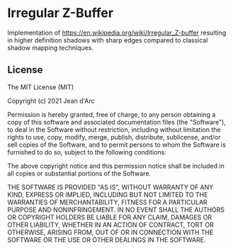 # Irregular Z-Buffer

Implementation of https://en.wikipedia.org/wiki/Irregular_Z-buffer resulting in 
higher definition shadows with sharp edges compared to classical shadow mapping 
techniques.

## License
The MIT License (MIT)

Copyright (c) 2021 Jean d'Arc

Permission is hereby granted, free of charge, to any person obtaining a copy of this software and associated documentation files
(the "Software"), to deal in the Software without restriction, including without limitation the rights to use, copy, modify, merge,
publish, distribute, sublicense, and/or sell copies of the Software, and to permit persons to whom the Software is furnished to do so,
subject to the following conditions:

The above copyright notice and this permission notice shall be included in all copies or substantial portions of the Software.

THE SOFTWARE IS PROVIDED "AS IS", WITHOUT WARRANTY OF ANY KIND, EXPRESS OR IMPLIED, INCLUDING BUT NOT LIMITED TO THE WARRANTIES OF
MERCHANTABILITY, FITNESS FOR A PARTICULAR PURPOSE AND NONINFRINGEMENT. IN NO EVENT SHALL THE AUTHORS OR COPYRIGHT HOLDERS BE LIABLE FOR
ANY CLAIM, DAMAGES OR OTHER LIABILITY, WHETHER IN AN ACTION OF CONTRACT, TORT OR OTHERWISE, ARISING FROM, OUT OF OR IN CONNECTION WITH THE
SOFTWARE OR THE USE OR OTHER DEALINGS IN THE SOFTWARE.
